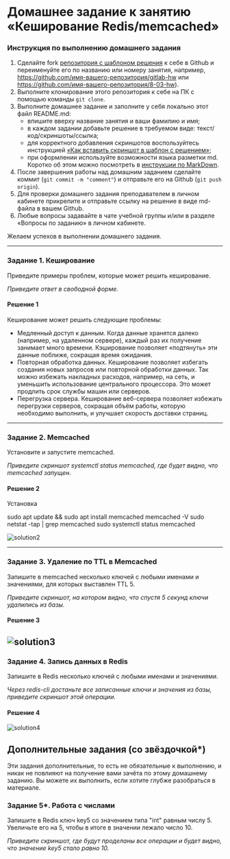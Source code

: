 # Домашнее задание к занятию «Кеширование Redis/memcached»

### Инструкция по выполнению домашнего задания

1. Сделайте fork [репозитория c шаблоном решения](https://github.com/netology-code/sys-pattern-homework) к себе в Github и переименуйте его по названию или номеру занятия, например, https://github.com/имя-вашего-репозитория/gitlab-hw или https://github.com/имя-вашего-репозитория/8-03-hw).
2. Выполните клонирование этого репозитория к себе на ПК с помощью команды `git clone`.
3. Выполните домашнее задание и заполните у себя локально этот файл README.md:
   - впишите вверху название занятия и ваши фамилию и имя;
   - в каждом задании добавьте решение в требуемом виде: текст/код/скриншоты/ссылка;
   - для корректного добавления скриншотов воспользуйтесь инструкцией [«Как вставить скриншот в шаблон с решением»](https://github.com/netology-code/sys-pattern-homework/blob/main/screen-instruction.md);
   - при оформлении используйте возможности языка разметки md. Коротко об этом можно посмотреть в [инструкции по MarkDown](https://github.com/netology-code/sys-pattern-homework/blob/main/md-instruction.md).
4. После завершения работы над домашним заданием сделайте коммит (`git commit -m "comment"`) и отправьте его на Github (`git push origin`).
5. Для проверки домашнего задания преподавателем в личном кабинете прикрепите и отправьте ссылку на решение в виде md-файла в вашем Github.
6. Любые вопросы задавайте в чате учебной группы и/или в разделе «Вопросы по заданию» в личном кабинете.

Желаем успехов в выполнении домашнего задания.

---

### Задание 1. Кеширование 

Приведите примеры проблем, которые может решить кеширование. 

*Приведите ответ в свободной форме.*
#### Решение 1  
Кеширование может решить следующие проблемы:
  * Медленный доступ к данным. Когда данные хранятся далеко (например, на удаленном сервере), каждый раз их получение занимает много времени. Кэширование позволяет «подтянуть» эти данные поближе, сокращая время ожидания. 
  * Повторная обработка данных. Кеширование позволяет избегать создания новых запросов или повторной обработки данных. Так можно избежать накладных расходов, например, на сеть, и уменьшить использование центрального процессора. Это может продлить срок службы машин или серверов.
  * Перегрузка сервера. Кеширование веб-сервера позволяет избежать перегрузки серверов, сокращая объём работы, которую необходимо выполнить, и улучшает скорость доставки страниц. 

---

### Задание 2. Memcached

Установите и запустите memcached.

*Приведите скриншот systemctl status memcached, где будет видно, что memcached запущен.*
#### Решение 2  
Установка  

sudo apt update && sudo apt install memcached
memcached -V
sudo netstat -tap | grep memcached
sudo systemctl status memcached

![solution2](https://github.com/GubinaAV/11-02-hw/blob/main/img/pic1.png)

---

### Задание 3. Удаление по TTL в Memcached

Запишите в memcached несколько ключей с любыми именами и значениями, для которых выставлен TTL 5. 

*Приведите скриншот, на котором видно, что спустя 5 секунд ключи удалились из базы.*
#### Решение 3  
![solution3](https://github.com/GubinaAV/11-02-hw/blob/main/img/pic2.png)
---

### Задание 4. Запись данных в Redis

Запишите в Redis несколько ключей с любыми именами и значениями. 

*Через redis-cli достаньте все записанные ключи и значения из базы, приведите скриншот этой операции.*
#### Решение 4  
![solution4](https://github.com/GubinaAV/11-02-hw/blob/main/img/pic3.png)


## Дополнительные задания (со звёздочкой*)
Эти задания дополнительные, то есть не обязательные к выполнению, и никак не повлияют на получение вами зачёта по этому домашнему заданию. Вы можете их выполнить, если хотите глубже разобраться в материале.

### Задание 5*. Работа с числами 

Запишите в Redis ключ key5 со значением типа "int" равным числу 5. Увеличьте его на 5, чтобы в итоге в значении лежало число 10.  

*Приведите скриншот, где будут проделаны все операции и будет видно, что значение key5 стало равно 10.*
